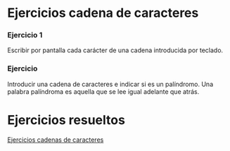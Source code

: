 # Ejercicios cadena de caracteres

### Ejercicio 1

Escribir por pantalla cada carácter de una cadena introducida por teclado.

### Ejercicio

Introducir una cadena de caracteres e indicar si es un palíndromo. Una palabra palíndroma es aquella que se lee igual adelante que atrás.

# Ejercicios resueltos

[Ejercicios cadenas de caracteres](../../ejercicios/cadenas)